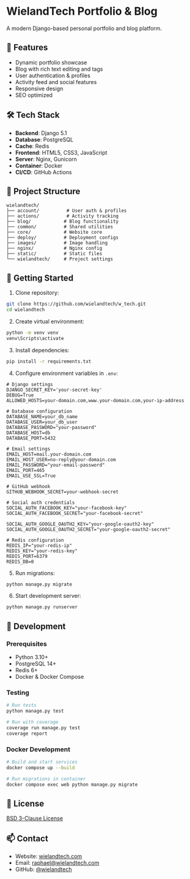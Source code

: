 # WielandTech Portfolio & Blog

A modern Django-based personal portfolio and blog platform.

## 🌟 Features

- Dynamic portfolio showcase
- Blog with rich text editing and tags
- User authentication & profiles
- Activity feed and social features  
- Responsive design
- SEO optimized

## 🛠️ Tech Stack

- **Backend**: Django 5.1
- **Database**: PostgreSQL 
- **Cache**: Redis
- **Frontend**: HTML5, CSS3, JavaScript
- **Server**: Nginx, Gunicorn
- **Container**: Docker
- **CI/CD**: GitHub Actions

## 📁 Project Structure

```
wielandtech/
├── account/          # User auth & profiles
├── actions/          # Activity tracking
├── blog/            # Blog functionality  
├── common/          # Shared utilities
├── core/            # Website core
├── deploy/          # Deployment configs
├── images/          # Image handling
├── nginx/           # Nginx config
├── static/          # Static files
└── wielandtech/     # Project settings
```

## 🚀 Getting Started

1. Clone repository:
```bash
git clone https://github.com/wielandtech/w_tech.git
cd wielandtech
```

2. Create virtual environment:
```bash
python -m venv venv
venv\Scripts\activate
```

3. Install dependencies:
```bash
pip install -r requirements.txt
```

4. Configure environment variables in `.env`:
```env
# Django settings
DJANGO_SECRET_KEY='your-secret-key'
DEBUG=True
ALLOWED_HOSTS=your-domain.com,www.your-domain.com,your-ip-address

# Database configuration
DATABASE_NAME=your_db_name
DATABASE_USER=your_db_user
DATABASE_PASSWORD="your-password"
DATABASE_HOST=db
DATABASE_PORT=5432

# Email settings
EMAIL_HOST=mail.your-domain.com
EMAIL_HOST_USER=no-reply@your-domain.com
EMAIL_PASSWORD="your-email-password"
EMAIL_PORT=465
EMAIL_USE_SSL=True

# GitHub webhook
GITHUB_WEBHOOK_SECRET=your-webhook-secret

# Social auth credentials
SOCIAL_AUTH_FACEBOOK_KEY="your-facebook-key"
SOCIAL_AUTH_FACEBOOK_SECRET="your-facebook-secret"

SOCIAL_AUTH_GOOGLE_OAUTH2_KEY="your-google-oauth2-key"
SOCIAL_AUTH_GOOGLE_OAUTH2_SECRET="your-google-oauth2-secret"

# Redis configuration
REDIS_IP="your-redis-ip"
REDIS_KEY="your-redis-key"
REDIS_PORT=6379
REDIS_DB=0
```

5. Run migrations:
```bash
python manage.py migrate
```

6. Start development server:
```bash
python manage.py runserver
```

## 🔧 Development

### Prerequisites
- Python 3.10+
- PostgreSQL 14+
- Redis 6+
- Docker & Docker Compose

### Testing
```bash
# Run tests
python manage.py test

# Run with coverage
coverage run manage.py test
coverage report
```

### Docker Development
```bash
# Build and start services
docker compose up --build

# Run migrations in container
docker compose exec web python manage.py migrate
```

## 📝 License

[BSD 3-Clause License](LICENSE)

## 📫 Contact

- Website: [wielandtech.com](https://wielandtech.com)
- Email: raphael@wielandtech.com
- GitHub: [@wielandtech](https://github.com/wielandtech)